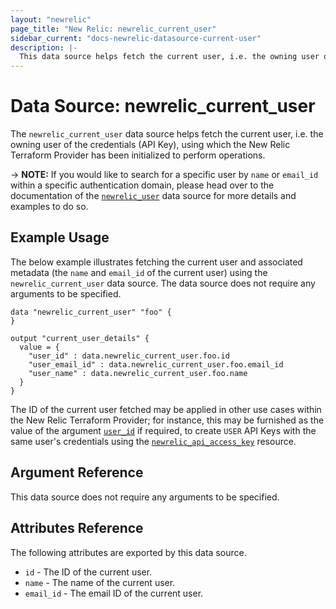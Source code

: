 ```yaml
---
layout: "newrelic"
page_title: "New Relic: newrelic_current_user"
sidebar_current: "docs-newrelic-datasource-current-user"
description: |-
  This data source helps fetch the current user, i.e. the owning user of the credentials (API Key), using which the New Relic Terraform Provider has been initialized to perform operations.
---
```


# Data Source: newrelic_current_user

The `newrelic_current_user` data source helps fetch the current user, i.e. the owning user of the credentials (API Key), using which the New Relic Terraform Provider has been initialized to perform operations.

-> **NOTE:** If you would like to search for a specific user by `name` or `email_id` within a specific authentication domain, please head over to the documentation of the [`newrelic_user`](https://registry.terraform.io/providers/newrelic/newrelic/latest/docs/data-sources/user) data source for more details and examples to do so.

## Example Usage

The below example illustrates fetching the current user and associated metadata (the `name` and `email_id` of the current user) using the `newrelic_current_user` data source. The data source does not require any arguments to be specified.
```hcl
data "newrelic_current_user" "foo" {
}

output "current_user_details" {
  value = {
    "user_id" : data.newrelic_current_user.foo.id
    "user_email_id" : data.newrelic_current_user.foo.email_id
    "user_name" : data.newrelic_current_user.foo.name
  }
}
```

The ID of the current user fetched may be applied in other use cases within the New Relic Terraform Provider; for instance, this may be furnished as the value of the argument [`user_id`](https://registry.terraform.io/providers/newrelic/newrelic/latest/docs/resources/api_access_key#user_id) if required, to create `USER` API Keys with the same user's credentials using the [`newrelic_api_access_key`](https://registry.terraform.io/providers/newrelic/newrelic/latest/docs/resources/api_access_key) resource.

## Argument Reference
This data source does not require any arguments to be specified.

## Attributes Reference
The following attributes are exported by this data source.
* `id` - The ID of the current user.
* `name` - The name of the current user.
* `email_id` - The email ID of the current user.

